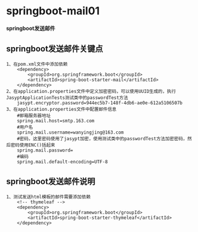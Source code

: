 # springboot-mail01

**springboot发送邮件**

## springboot发送邮件关键点
    1、在pom.xml文件中添加依赖
        <dependency>
            <groupId>org.springframework.boot</groupId>
            <artifactId>spring-boot-starter-mail</artifactId>
        </dependency>
    2、在application.properties文件中定义加密密码，可以使用UUID生成的，执行JasyptApplicationTests测试类中的passwordTest方法
        jasypt.encryptor.password=944ec5b7-148f-4db6-ae0e-612a5106507b
    3、在application.properties文件中配置邮件信息
        #邮箱服务器地址
        spring.mail.host=smtp.163.com
        #用户名
        spring.mail.username=wanyingjing@163.com
        #密码，这里密码使用了jasypt加密，使用测试类中的passwordTest方法加密密码，然后密码使用ENC()括起来
        spring.mail.password=
        #编码
        spring.mail.default-encoding=UTF-8
        
## springboot发送邮件说明
    1、测试发送html模板的邮件需要添加依赖
        <!-- thymeleaf -->
        <dependency>
            <groupId>org.springframework.boot</groupId>
            <artifactId>spring-boot-starter-thymeleaf</artifactId>
        </dependency>